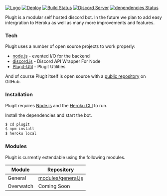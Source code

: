[![Logo](https://i.imgur.com/ltCv7rbr.png)]()
[![Deploy](https://www.herokucdn.com/deploy/button.svg)](https://heroku.com/deploy?template=https://github.com/MarleyPlant/Plugit)
[![Build Status](https://travis-ci.org/MarleyPlant/Plugit.svg?branch=master)](https://travis-ci.org/MarleyPlant/Plugit)
[![Discord Server](https://discordapp.com/api/guilds/367747780745232384/embed.png)](https://discord.gg/usefMdE)
[![dependencies Status](https://david-dm.org/marleyplant/Plugit/status.svg)](https://david-dm.org/marleyplant/Plugit)


Plugit is  a modular self hosted discord bot. In the future we plan to add easy intergration to Heroku as well as many more improvements and features.

### Tech

Plugit uses a number of open source projects to work properly:
* [node.js](https://nodejs.org/) - evented I/O for the backend
* [discord.js](https://discord.js.org/) - Discord API Wrapper For Node
* [Plugit-Util](https://github.com/MarleyPlant/plugit-util) - Plugit Utilities

And of course Plugit itself is open source with a [public repository](https://github.com/MarleyPlant/Plugit) on GitHub.

### Installation

Plugit requires [Node.js](https://nodejs.org/) and the [Heroku CLI](https://devcenter.heroku.com/articles/heroku-cli) to run.

Install the dependencies and start the bot.

```sh
$ cd plugit
$ npm install
$ heroku local
```

### Modules

Plugit is currently extendable using the following modules.

| Module | Repository |
| ------ | ------ |
| General | [modules/general.js](https://github.com/MarleyPlant/Plugit/blob/master/modules/general.js) |
| Overwatch | Coming Soon |
